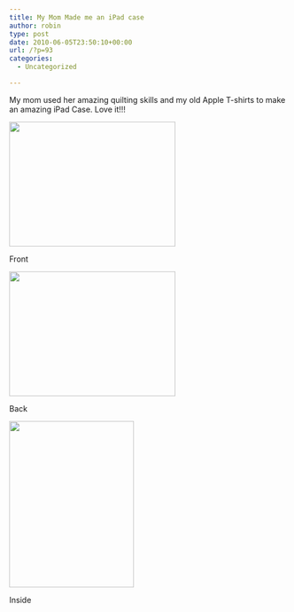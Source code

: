 ```yaml
---
title: My Mom Made me an iPad case
author: robin
type: post
date: 2010-06-05T23:50:10+00:00
url: /?p=93
categories:
  - Uncategorized

---
```

My mom used her amazing quilting skills and my old Apple T-shirts to make an amazing iPad Case. Love it!!!

<div id="attachment_94" style="width: 310px" class="wp-caption aligncenter">
  <a href="http://robinandmike.com/wp-content/uploads/2010/06/IMG_0497.jpg"><img class="size-medium wp-image-94" title="IMG_0497" src="http://robinandmike.com/wp-content/uploads/2010/06/IMG_0497-300x225.jpg" alt="" width="300" height="225" srcset="http://robinandmike.com/wp-content/uploads/2010/06/IMG_0497-300x225.jpg 300w, http://robinandmike.com/wp-content/uploads/2010/06/IMG_0497-1024x768.jpg 1024w" sizes="(max-width: 300px) 100vw, 300px" /></a>
  
  <p class="wp-caption-text">
    Front
  </p>
</div>

<div id="attachment_95" style="width: 310px" class="wp-caption aligncenter">
  <a href="http://robinandmike.com/wp-content/uploads/2010/06/IMG_0498.jpg"><img class="size-medium wp-image-95" title="IMG_0498" src="http://robinandmike.com/wp-content/uploads/2010/06/IMG_0498-300x225.jpg" alt="" width="300" height="225" srcset="http://robinandmike.com/wp-content/uploads/2010/06/IMG_0498-300x225.jpg 300w, http://robinandmike.com/wp-content/uploads/2010/06/IMG_0498-1024x768.jpg 1024w" sizes="(max-width: 300px) 100vw, 300px" /></a>
  
  <p class="wp-caption-text">
    Back
  </p>
</div>

<div id="attachment_96" style="width: 235px" class="wp-caption aligncenter">
  <a href="http://robinandmike.com/wp-content/uploads/2010/06/IMG_0499.jpg"><img class="size-medium wp-image-96" title="IMG_0499" src="http://robinandmike.com/wp-content/uploads/2010/06/IMG_0499-225x300.jpg" alt="" width="225" height="300" srcset="http://robinandmike.com/wp-content/uploads/2010/06/IMG_0499-225x300.jpg 225w, http://robinandmike.com/wp-content/uploads/2010/06/IMG_0499-768x1024.jpg 768w" sizes="(max-width: 225px) 100vw, 225px" /></a>
  
  <p class="wp-caption-text">
    Inside
  </p>
</div>